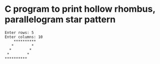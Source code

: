 # C program to print hollow rhombus, parallelogram star pattern

```
Enter rows: 5
Enter columns: 10
    **********
   *        *
  *        *
 *        *
**********
```
